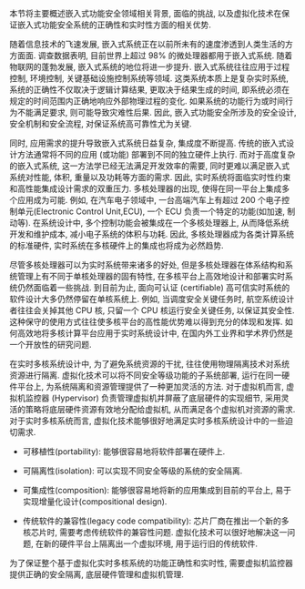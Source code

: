 
本节将主要概述嵌入式功能安全领域相关背景, 面临的挑战, 以及虚拟化技术在保证嵌入式功能安全系统的正确性和实时性方面的相关优势.

随着信息技术的飞速发展, 嵌入式系统正在以前所未有的速度渗透到人类生活的方方面面. 调查数据表明, 目前世界上超过 98% 的微处理器都用于嵌入式系统. 随着物联网的蓬勃发展, 嵌入式系统的地位将进一步提升. 嵌入式系统往往应用于过程控制, 环境控制, 关键基础设施控制系统等领域. 这类系统本质上是复杂实时系统, 系统的正确性不仅取决于逻辑计算结果, 更取决于结果生成的时间, 即系统必须在规定的时间范围内正确地响应外部物理过程的变化. 如果系统的功能行为或时间行为不能满足要求, 则可能导致灾难性后果. 因此, 嵌入式功能安全所涉及的安全设计, 安全机制和安全流程, 对保证系统高可靠性尤为关键.

同时, 应用需求的提升导致嵌入式系统日益复杂, 集成度不断提高. 传统的嵌入式设计方法通常将不同的应用 (或功能) 部署到不同的独立硬件上执行. 而对于高度复杂的嵌入式系统, 这一方法学已经无法满足开发效率的需要, 同时更难以满足嵌入式系统对性能, 体积, 重量以及功耗等方面的需求. 因此, 实时系统将面临实时性约束和高性能集成设计需求的双重压力. 多核处理器的出现, 使得在同一平台上集成多个应用成为可能. 例如, 在汽车电子领域中, 一台高端汽车上有超过 200 个电子控制单元(Electronic Control Unit,ECU), 一个 ECU 负责一个特定的功能(如加速, 制动等)​. 在系统设计中, 多个控制功能会被集成在一个多核处理器上, 从而降低系统开发和维护成本, 减小电子系统的体积与功耗. 因此, 多核处理器成为各类计算系统的标准硬件, 实时系统在多核硬件上的集成也将成为必然趋势.

尽管多核处理器可以为实时系统带来诸多的好处, 但是多核处理器在体系结构和系统管理上有不同于单核处理器的固有特性, 在多核平台上高效地设计和部署实时系统仍然面临着一些挑战. 到目前为止, 面向可认证 (certifiable) 高可信实时系统的软件设计大多仍然停留在单核系统上. 例如, 当调度安全关键任务时, 航空系统设计者往往会关掉其他 CPU 核, 只留一个 CPU 核运行安全关键任务, 以保证其安全性. 这种保守的使用方式往往使多核平台的高性能优势难以得到充分的体现和发挥. 如何高效地将多核计算平台应用于实时系统设计中, 在国内外工业界和学术界仍然是一个开放性的研究问题.

在实时多核系统设计中, 为了避免系统资源的干扰, 往往使用物理隔离技术对系统资源进行隔离. 虚拟化技术可以将不同安全等级功能的子系统部署, 运行在同一硬件平台上, 为系统隔离和资源管理提供了一种更加灵活的方法. 对于虚拟机而言, 虚拟机监控器 (Hypervisor) 负责管理虚拟机并屏蔽了底层硬件的实现细节, 采用灵活的策略将底层硬件资源有效地分配给虚拟机, 从而满足各个虚拟机对资源的需求. 对于实时多核系统而言, 虚拟化技术能够很好地满足实时多核系统设计中的一些迫切需求.

* 可移植性(portability): 能够很容易地将软件部署在硬件上.

* 可隔离性(isolation): 可以实现不同安全等级的系统的安全隔离.

* 可集成性(composition): 能够很容易地将新的应用集成到目前的平台上, 易于实现增量化设计(compositional design).

* 传统软件的兼容性(legacy code compatibility): 芯片厂商在推出一个新的多核芯片时, 需要考虑传统软件的兼容性问题. 虚拟化技术可以很好地解决这一问题, 在新的硬件平台上隔离出一个虚拟环境, 用于运行旧的传统软件.

为了保证整个基于虚拟化实时多核系统的功能正确性和实时性, 需要虚拟机监控器提供正确的安全隔离, 底层硬件管理和虚拟机管理.
